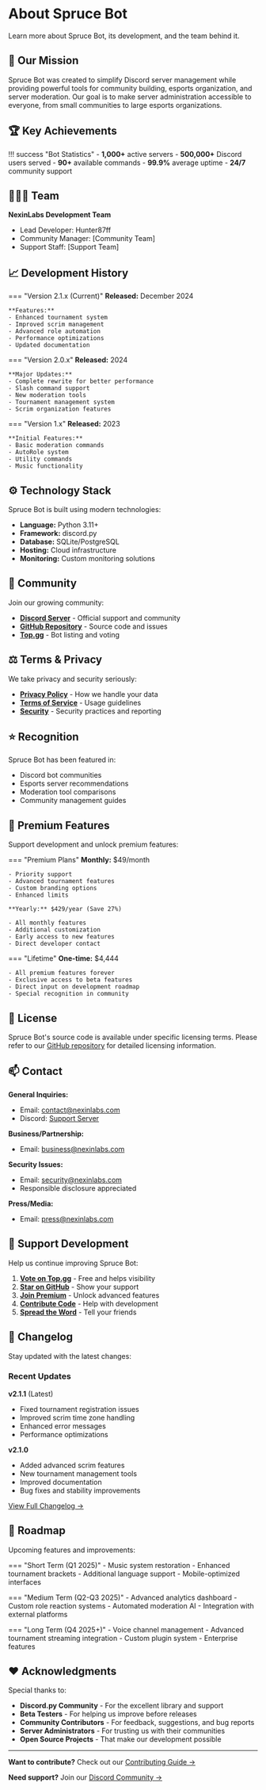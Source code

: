 # About Spruce Bot

Learn more about Spruce Bot, its development, and the team behind it.

## :rocket: Our Mission

Spruce Bot was created to simplify Discord server management while providing powerful tools for community building, esports organization, and server moderation. Our goal is to make server administration accessible to everyone, from small communities to large esports organizations.

## :trophy: Key Achievements

<div class="stats-container" markdown>

!!! success "Bot Statistics"
    - **1,000+** active servers
    - **500,000+** Discord users served
    - **90+** available commands
    - **99.9%** average uptime
    - **24/7** community support

</div>

## :people_holding_hands: Team

**NexinLabs Development Team**
- Lead Developer: Hunter87ff
- Community Manager: [Community Team]
- Support Staff: [Support Team]

## :chart_with_upwards_trend: Development History

=== "Version 2.1.x (Current)"
    **Released:** December 2024
    
    **Features:**
    - Enhanced tournament system
    - Improved scrim management
    - Advanced role automation
    - Performance optimizations
    - Updated documentation

=== "Version 2.0.x"
    **Released:** 2024
    
    **Major Updates:**
    - Complete rewrite for better performance
    - Slash command support
    - New moderation tools
    - Tournament management system
    - Scrim organization features

=== "Version 1.x"
    **Released:** 2023
    
    **Initial Features:**
    - Basic moderation commands
    - AutoRole system
    - Utility commands
    - Music functionality

## :gear: Technology Stack

Spruce Bot is built using modern technologies:

- **Language:** Python 3.11+
- **Framework:** discord.py
- **Database:** SQLite/PostgreSQL
- **Hosting:** Cloud infrastructure
- **Monitoring:** Custom monitoring solutions

## :handshake: Community

Join our growing community:

- **[Discord Server](https://discord.gg/vMnhpAyFZm)** - Official support and community
- **[GitHub Repository](https://github.com/NexinLabs/Spruce)** - Source code and issues
- **[Top.gg](https://top.gg/bot/931202912888164474)** - Bot listing and voting

## :balance_scale: Terms & Privacy

We take privacy and security seriously:

- **[Privacy Policy](privacy.md)** - How we handle your data
- **[Terms of Service](terms.md)** - Usage guidelines
- **[Security](security.md)** - Security practices and reporting

## :star: Recognition

Spruce Bot has been featured in:

- Discord bot communities
- Esports server recommendations
- Moderation tool comparisons
- Community management guides

## :gem: Premium Features

Support development and unlock premium features:

=== "Premium Plans"
    **Monthly:** $49/month
    
    - Priority support
    - Advanced tournament features
    - Custom branding options
    - Enhanced limits
    
    **Yearly:** $429/year (Save 27%)
    
    - All monthly features
    - Additional customization
    - Early access to new features
    - Direct developer contact

=== "Lifetime"
    **One-time:** $4,444
    
    - All premium features forever
    - Exclusive access to beta features
    - Direct input on development roadmap
    - Special recognition in community

## :memo: License

Spruce Bot's source code is available under specific licensing terms. Please refer to our [GitHub repository](https://github.com/NexinLabs/Spruce) for detailed licensing information.

## :mailbox: Contact

**General Inquiries:**
- Email: contact@nexinlabs.com
- Discord: [Support Server](https://discord.gg/vMnhpAyFZm)

**Business/Partnership:**
- Email: business@nexinlabs.com

**Security Issues:**
- Email: security@nexinlabs.com
- Responsible disclosure appreciated

**Press/Media:**
- Email: press@nexinlabs.com

## :gift_heart: Support Development

Help us continue improving Spruce Bot:

1. **[Vote on Top.gg](https://top.gg/bot/931202912888164474/vote)** - Free and helps visibility
2. **[Star on GitHub](https://github.com/NexinLabs/Spruce)** - Show your support
3. **[Join Premium](mailto:business@nexinlabs.com)** - Unlock advanced features
4. **[Contribute Code](contributing.md)** - Help with development
5. **[Spread the Word](https://discord.gg/vMnhpAyFZm)** - Tell your friends

## :scroll: Changelog

Stay updated with the latest changes:

### Recent Updates

**v2.1.1** (Latest)
- Fixed tournament registration issues
- Improved scrim time zone handling
- Enhanced error messages
- Performance optimizations

**v2.1.0**
- Added advanced scrim features
- New tournament management tools
- Improved documentation
- Bug fixes and stability improvements

[View Full Changelog →](changelog.md)

## :crystal_ball: Roadmap

Upcoming features and improvements:

=== "Short Term (Q1 2025)"
    - Music system restoration
    - Enhanced tournament brackets
    - Additional language support
    - Mobile-optimized interfaces

=== "Medium Term (Q2-Q3 2025)"
    - Advanced analytics dashboard
    - Custom role reaction systems
    - Automated moderation AI
    - Integration with external platforms

=== "Long Term (Q4 2025+)"
    - Voice channel management
    - Advanced tournament streaming integration
    - Custom plugin system
    - Enterprise features

## :heart: Acknowledgments

Special thanks to:

- **Discord.py Community** - For the excellent library and support
- **Beta Testers** - For helping us improve before releases
- **Community Contributors** - For feedback, suggestions, and bug reports
- **Server Administrators** - For trusting us with their communities
- **Open Source Projects** - That make our development possible

---

**Want to contribute?** Check out our [Contributing Guide →](contributing.md)

**Need support?** Join our [Discord Community →](https://discord.gg/vMnhpAyFZm)
